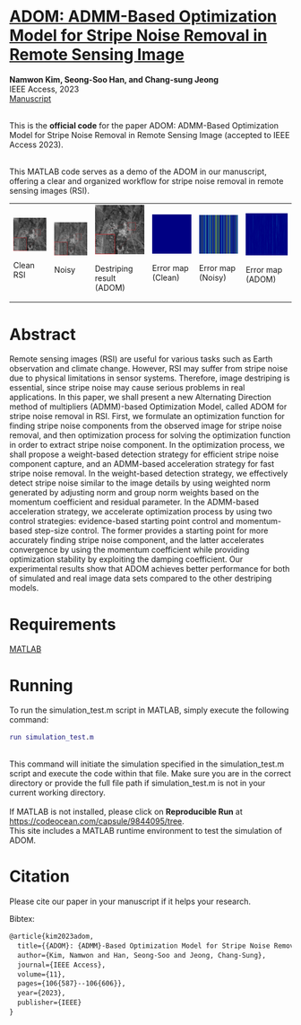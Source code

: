 # [ADOM: ADMM-Based Optimization Model for Stripe Noise Removal in Remote Sensing Image](https://ieeexplore.ieee.org/abstract/document/10262317)
**Namwon Kim, Seong-Soo Han, and Chang-sung Jeong**
<br/>
IEEE Access, 2023
<br/>
[Manuscript](https://ieeexplore.ieee.org/abstract/document/10262317)

<br/> This is the **official code** for the paper ADOM: ADMM-Based Optimization Model for Stripe Noise Removal in Remote Sensing Image (accepted to IEEE Access 2023). <br/>

<br/>This MATLAB code serves as a demo of the ADOM in our manuscript, offering a clear and organized workflow for stripe noise removal in remote sensing images (RSI).<br/>

<table>
  <tr>
    <td><img src="results/clean.png" alt="Clean RSI"">
    <p>Clean RSI</p>
    </td>
    <td><img src="results/noisy.png" alt="Noisy">
    <p>Noisy</p>
    </td>
    <td><img src="results/adom.png" alt="Destriping result (ADOM)">
    <p>Destriping result (ADOM)</p>
    </td>
    <td><img src="results/errormap_clean.png" alt="Error map (Clean)">
    <p>Error map (Clean)</p>
    </td>
    <td><img src="results/errormap_noisy.png" alt="Error map (Noisy)">
    <p>Error map (Noisy)</p>
    </td>
    <td><img src="results/errormap_adom.png" alt="Error map (ADOM)">
    <p>Error map (ADOM)</p>
    </td>
  </tr>
</table>

# Abstract
Remote sensing images (RSI) are useful for various tasks such as Earth observation and climate change. However, RSI may suffer from stripe noise due to physical limitations in sensor systems. Therefore, image destriping is essential, since stripe noise may cause serious problems in real applications. In this paper, we shall present a new Alternating Direction method of multipliers (ADMM)-based Optimization Model, called ADOM for stripe noise removal in RSI. First, we formulate an optimization function for finding stripe noise components from the observed image for stripe noise removal, and then optimization process for solving the optimization function in order to extract stripe noise component. In the optimization process, we shall propose a weight-based detection strategy for efficient stripe noise component capture, and an ADMM-based acceleration strategy for fast stripe noise removal. In the weight-based detection strategy, we effectively detect stripe noise similar to the image details by using weighted norm generated by adjusting norm and group norm weights based on the momentum coefficient and residual parameter. In the ADMM-based acceleration strategy, we accelerate optimization process by using two control strategies: evidence-based starting point control and momentum-based step-size control. The former provides a starting point for more accurately finding stripe noise component, and the latter accelerates convergence by using the momentum coefficient while providing optimization stability by exploiting the damping coefficient. Our experimental results show that ADOM achieves better performance for both of simulated and real image data sets compared to the other destriping models.


# Requirements
[MATLAB](https://www.mathworks.com/)


# Running
To run the simulation_test.m script in MATLAB, simply execute the following command:
```matlab
run simulation_test.m
```

<br/>This command will initiate the simulation specified in the simulation_test.m script and execute the code within that file. Make sure you are in the correct directory or provide the full file path if simulation_test.m is not in your current working directory.
<br/><br/>
If MATLAB is not installed, please click on **Reproducible Run** at
<br/>
https://codeocean.com/capsule/9844095/tree.
<br/>
This site includes a MATLAB runtime environment to test the simulation of ADOM.


# Citation

Please cite our paper in your manuscript if it helps your research.

Bibtex:

```latex
@article{kim2023adom,
  title={{ADOM}: {ADMM}-Based Optimization Model for Stripe Noise Removal in Remote Sensing Image},
  author={Kim, Namwon and Han, Seong-Soo and Jeong, Chang-Sung},
  journal={IEEE Access},
  volume={11},
  pages={106{587}--106{606}},
  year={2023},
  publisher={IEEE}
}
```
